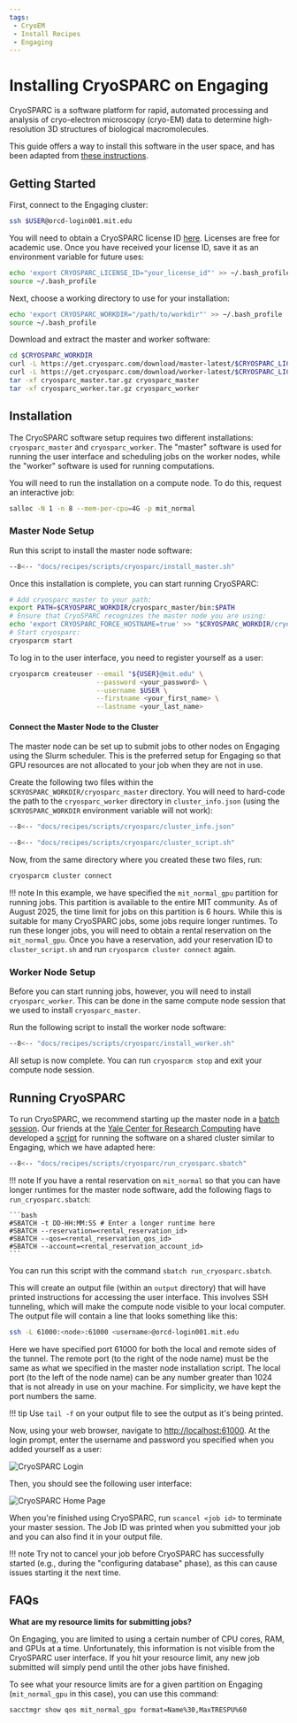 ```yaml
---
tags:
 - CryoEM
 - Install Recipes
 - Engaging
---
```


<!-- TODO:
- Add reservation to cluster connect 
- Add mit_normal cluster?
-->

# Installing CryoSPARC on Engaging

CryoSPARC is a software platform for rapid, automated processing and analysis of
cryo-electron microscopy (cryo-EM) data to determine high-resolution 3D
structures of biological macromolecules.

This guide offers a way to install this software in the user space, and has been
adapted from [these instructions](https://guide.cryosparc.com/setup-configuration-and-management/how-to-download-install-and-configure/downloading-and-installing-cryosparc).

## Getting Started

First, connect to the Engaging cluster:

```bash
ssh $USER@orcd-login001.mit.edu
```

You will need to obtain a CryoSPARC license ID [here](https://guide.cryosparc.com/setup-configuration-and-management/how-to-download-install-and-configure/obtaining-a-license-id).
Licenses are free for academic use. Once you have received your license ID, save
it as an environment variable for future uses:

```bash
echo 'export CRYOSPARC_LICENSE_ID="your_license_id"' >> ~/.bash_profile
source ~/.bash_profile
```

Next, choose a working directory to use for your installation:

```bash
echo 'export CRYOSPARC_WORKDIR="/path/to/workdir"' >> ~/.bash_profile
source ~/.bash_profile
```

Download and extract the master and worker software:

```bash
cd $CRYOSPARC_WORKDIR
curl -L https://get.cryosparc.com/download/master-latest/$CRYOSPARC_LICENSE_ID -o cryosparc_master.tar.gz
curl -L https://get.cryosparc.com/download/worker-latest/$CRYOSPARC_LICENSE_ID -o cryosparc_worker.tar.gz
tar -xf cryosparc_master.tar.gz cryosparc_master
tar -xf cryosparc_worker.tar.gz cryosparc_worker
```

## Installation

The CryoSPARC software setup requires two different installations:
`cryosparc_master` and `cryosparc_worker`. The "master" software is used for
running the user interface and scheduling jobs on the worker nodes, while the
"worker" software is used for running computations.

You will need to run the installation on a compute node. To do this, request
an interactive job:

```bash
salloc -N 1 -n 8 --mem-per-cpu=4G -p mit_normal
```

### Master Node Setup

Run this script to install the master node software:

```bash title="install_master.sh"
--8<-- "docs/recipes/scripts/cryosparc/install_master.sh"
``` 

Once this installation is complete, you can start running CryoSPARC:

```bash
# Add cryosparc_master to your path:
export PATH=$CRYOSPARC_WORKDIR/cryosparc_master/bin:$PATH
# Ensure that CryoSPARC recognizes the master node you are using:
echo 'export CRYOSPARC_FORCE_HOSTNAME=true' >> "$CRYOSPARC_WORKDIR/cryosparc_master/config.sh"
# Start cryosparc:
cryosparcm start
```

To log in to the user interface, you need to register yourself as a user:

```bash
cryosparcm createuser --email "${USER}@mit.edu" \
                      --password <your_password> \
                      --username $USER \
                      --firstname <your_first_name> \
                      --lastname <your_last_name>
```

#### Connect the Master Node to the Cluster

The master node can be set up to submit jobs to other nodes on Engaging using
the Slurm scheduler. This is the preferred setup for Engaging so that GPU
resources are not allocated to your job when they are not in use.

Create the following two files within the `$CRYOSPARC_WORKDIR/cryosparc_master`
directory. You will need to hard-code the path to the `cryosparc_worker`
directory in `cluster_info.json` (using the `$CRYOSPARC_WORKDIR` environment
variable will not work):

```bash title="cluster_info.json"
--8<-- "docs/recipes/scripts/cryosparc/cluster_info.json"
```

```bash title="cluster_script.sh"
--8<-- "docs/recipes/scripts/cryosparc/cluster_script.sh"
```

Now, from the same directory where you created these two files, run:

```bash
cryosparcm cluster connect
```

!!! note
    In this example, we have specified the `mit_normal_gpu` partition for
    running jobs. This partition is available to the entire MIT community.
    As of August 2025, the time limit for jobs on this partition is 6 hours.
    While this is suitable for many CryoSPARC jobs, some jobs require longer
    runtimes. To run these longer jobs, you
    will need to obtain a rental reservation on the `mit_normal_gpu`. Once you
    have a reservation, add your reservation ID to
    `cluster_script.sh` and run `cryosparcm cluster connect` again.

### Worker Node Setup

Before you can start running jobs, however, you will need to install
`cryosparc_worker`. This can be done in the same compute node session that we
used to install `cryosparc_master`.

Run the following script to install the worker node software:

```bash title="install_worker.sh"
--8<-- "docs/recipes/scripts/cryosparc/install_worker.sh"
```

All setup is now complete. You can run `cryosparcm stop` and exit your compute
node session.

## Running CryoSPARC

To run CryoSPARC, we recommend starting up the master node in a
[batch session](../running-jobs/overview.md#batch-jobs). Our friends at the
[Yale Center for Research Computing](https://research.computing.yale.edu/) have
developed a [script](https://docs.ycrc.yale.edu/clusters-at-yale/guides/cryosparc/#1-submit-a-batch-script)
for running the software on a shared cluster similar to Engaging, which we have
adapted here:

```bash title="run_cryosparc.sbatch"
--8<-- "docs/recipes/scripts/cryosparc/run_cryosparc.sbatch"
```

!!! note
    If you have a rental reservation on `mit_normal` so that you can have longer runtimes for the master node software, add the following flags to `run_cryosparc.sbatch`:

    ```bash
    #SBATCH -t DD-HH:MM:SS # Enter a longer runtime here
    #SBATCH --reservation=<rental_reservation_id>
    #SBATCH --qos=<rental_reservation_qos_id>
    #SBATCH --account=<rental_reservation_account_id>
    ```

You can run this script with the command `sbatch run_cryosparc.sbatch`.

This will create an output file (within an `output` directory) that will have
printed instructions for accessing the user interface. This involves SSH
tunneling, which will make the compute node visible to your local computer. The
output file will contain a line that looks something like this:

```bash
ssh -L 61000:<node>:61000 <username>@orcd-login001.mit.edu
```

Here we have specified port 61000 for both the local and remote sides of
the tunnel. The remote port (to the right of the node name) must be the same as
what we specified in the master node installation script. The local port (to the
left of the node name) can be any number greater than 1024 that is not already
in use on your machine. For simplicity, we have kept the port numbers the same.

!!! tip
    Use `tail -f` on your output file to see the output as it's being printed.

Now, using your web browser, navigate to
[http://localhost:61000](http://localhost:61000). At the login prompt, enter
the username and password you specified when you added yourself as a user:

![CryoSPARC Login](../images/cryosparc/cryosparc_login.png)

Then, you should see the following user interface:

![CryoSPARC Home Page](../images/cryosparc/cryosparc_home_page.png)

When you're finished using CryoSPARC, run `scancel <job id>` to terminate your
master session. The Job ID was printed when you submitted your job and you can
also find it in your output file.

!!! note
    Try not to cancel your job before CryoSPARC has successfully started (e.g., during the "configuring database" phase), as this can cause issues starting it the next time.

## FAQs

**What are my resource limits for submitting jobs?**

On Engaging, you are limited to using a certain number of CPU cores, RAM, and
GPUs at a time. Unfortunately, this information is not visible from the
CryoSPARC user interface. If you hit your resource limit, any new job submitted
will simply pend until the other jobs have finished.

To see what your resource limits are for a given partition on Engaging
(`mit_normal_gpu` in this case), you can use this command:

```bash
sacctmgr show qos mit_normal_gpu format=Name%30,MaxTRESPU%60
```

